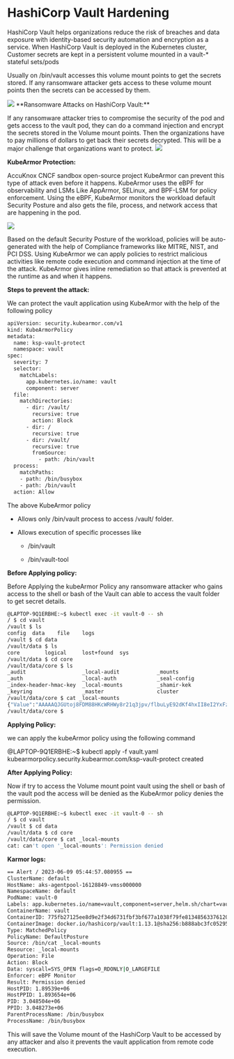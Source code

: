 # HashiCorp Vault Hardening
HashiCorp Vault helps organizations reduce the risk of breaches and data exposure with identity-based security automation and encryption as a service. When HashiCorp Vault is deployed in the Kubernetes cluster, Customer secrets are kept in a persistent volume mounted in a vault-* stateful sets/pods

Usually on /bin/vault accesses this volume mount points to get the secrets stored. If any ransomware attacker gets access to these volume mount points then the secrets can be accessed by them.

<img src="../.gitbook/assets/vault-1.png"  class="center">
**Ransomware Attacks on HashiCorp Vault:**

If any ransomware attacker tries to compromise the security of the pod and gets access to the vault pod, they can do a command injection and encrypt the secrets stored in the Volume mount points. Then the organizations have to pay millions of dollars to get back their secrets decrypted. This will be a major challenge that organizations want to protect.
<img src="../.gitbook/assets/vault-2.png"  class="center">

**KubeArmor Protection:**

AccuKnox CNCF sandbox open-source project KubeArmor can prevent this type of attack even before it happens. KubeArmor uses the eBPF for observability and LSMs Like AppArmor, SELinux, and BPF-LSM for policy enforcement. Using the eBPF, KubeArmor monitors the workload default Security Posture and also gets the file, process, and network access that are happening in the pod.

<img src="../.gitbook/assets/vault-3.png"  class="center">

Based on the default Security Posture of the workload, policies will be auto-generated with the help of Compliance frameworks like MITRE, NIST, and PCI DSS. Using KubeArmor we can apply policies to restrict malicious activities like remote code execution and command injection at the time of the attack. KubeArmor gives inline remediation so that attack is prevented at the runtime as and when it happens.

**Steps to prevent the attack:**

We can protect the vault application using KubeArmor with the help of the following policy

```sh
apiVersion: security.kubearmor.com/v1
kind: KubeArmorPolicy
metadata:
  name: ksp-vault-protect
  namespace: vault
spec:
  severity: 7
  selector:
    matchLabels:
      app.kubernetes.io/name: vault
      component: server
  file:
    matchDirectories:
      - dir: /vault/
        recursive: true
        action: Block
      - dir: /
        recursive: true
      - dir: /vault/
        recursive: true
        fromSource:
          - path: /bin/vault
  process:
    matchPaths:
    - path: /bin/busybox
    - path: /bin/vault
  action: Allow
```
The above KubeArmor policy

+ Allows only /bin/vault process to access /vault/ folder.

+ Allows execution of specific processes like

    + /bin/vault

    + /bin/vault-tool

**Before Applying policy:**

Before Applying the kubeArmor Policy any ransomware attacker who gains access to the shell or bash of the Vault can able to access the vault folder to get secret details.

```sh
@LAPTOP-9Q1ERBHE:~$ kubectl exec -it vault-0 -- sh
/ $ cd vault
/vault $ ls
config  data    file    logs
/vault $ cd data
/vault/data $ ls
core        logical     lost+found  sys
/vault/data $ cd core
/vault/data/core $ ls
_audit                  _local-audit            _mounts                 hsm
_auth                   _local-auth             _seal-config            new
_index-header-hmac-key  _local-mounts           _shamir-kek             versions
_keyring                _master                 cluster                 wrapping
/vault/data/core $ cat _local-mounts
{"Value":"AAAAAQJGUtoj8FDM88HKcWRHWy8r21q3jpv/flbuLyE92dKf4hxII8eI2YxFz2HAdqlhhu+h+XyC5MaL6mORxGZqzbZD0PcZr+Py9IYFw1q32Rn7WqgpoOwT28A0tmvNsErl3b2mp1VMDDqI4ELBM63iR/9pY44csG0WLn0fOr/O0+Xz/x3/+8X4h15FbpXimV5MMXP3AyFq26Op1KNfk7lPPK+kt2V4fRQSUucXbS/O2lTs4Fm3olHEbG/4PeifbT3HUXB+b03vSHcJWFALW5WqFsXiVAasW8eW7VpwC6kR4rNEDJlHldWMfgdsd7BHIwifLH7A+6OWdzy0Mh+aZb22nIWoeSo7YEf6z+7UwesopSDp/6zoSMYL0mjRsi2kGIneGbFQ/ynitLJw26FXUEtXHotpjUFOE3PhADyacybBQw0skBG4Zdcg2uCmiw=="}
/vault/data/core $
```

**Applying Policy:** 

we can apply the kubeArmor policy using the following command


@LAPTOP-9Q1ERBHE:~$ kubectl apply -f vault.yaml
kubearmorpolicy.security.kubearmor.com/ksp-vault-protect created
 

**After Applying Policy:** 

Now if try to access the  Volume mount point vault using the shell or bash of the vault pod the access will be denied as the KubeArmor policy denies the permission.

```sh
@LAPTOP-9Q1ERBHE:~$ kubectl exec -it vault-0 -- sh
/ $ cd vault
/vault $ cd data
/vault/data $ cd core
/vault/data/core $ cat _local-mounts
cat: can't open '_local-mounts': Permission denied
```

**Karmor logs:** 

```sh
== Alert / 2023-06-09 05:44:57.080955 ==
ClusterName: default
HostName: aks-agentpool-16128849-vmss000000
NamespaceName: default
PodName: vault-0
Labels: app.kubernetes.io/name=vault,component=server,helm.sh/chart=vault-0.24.1,statefulset.kubernetes.io/pod-name=vault-0,app.kubernetes.io/instance=vault
ContainerName: vault
ContainerID: 775fb27125ee8d9e2f34d6731fbf3bf677a1038f79fe8134856337612007d9ae
ContainerImage: docker.io/hashicorp/vault:1.13.1@sha256:b888abc3fc0529550d4a6c87884419e86b8cb736fe556e3e717a6bc50888b3b8
Type: MatchedPolicy
PolicyName: DefaultPosture
Source: /bin/cat _local-mounts
Resource: _local-mounts
Operation: File
Action: Block
Data: syscall=SYS_OPEN flags=O_RDONLY|O_LARGEFILE
Enforcer: eBPF Monitor
Result: Permission denied
HostPID: 1.89539e+06
HostPPID: 1.893654e+06
PID: 3.048504e+06
PPID: 3.048273e+06
ParentProcessName: /bin/busybox
ProcessName: /bin/busybox
```
This will save the Volume mount of the HashiCorp Vault to be accessed by any attacker and also it prevents the vault application from remote code execution.
